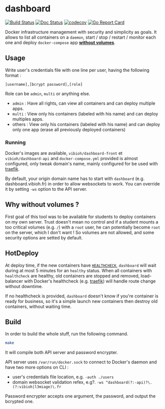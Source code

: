 # dashboard

[![Build Status](https://travis-ci.org/ViBiOh/dashboard.svg?branch=master)](https://travis-ci.org/ViBiOh/dashboard)
[![Doc Status](https://doc.esdoc.org/github.com/ViBiOh/dashboard/badge.svg)](https://doc.esdoc.org/github.com/ViBiOh/dashboard)
[![codecov](https://codecov.io/gh/ViBiOh/dashboard/branch/master/graph/badge.svg)](https://codecov.io/gh/ViBiOh/dashboard)
[![Go Report Card](https://goreportcard.com/badge/github.com/ViBiOh/dashboard)](https://goreportcard.com/report/github.com/ViBiOh/dashboard)

Docker infrastructure management with security and simplicity as goals. It allows to list all containers on a `daemon`, start / stop / restart / monitor each one and deploy `docker-compose` app [**without volumes**](#why-without-volumes-).

## Usage

Write user's credentials file with one line per user, having the following format :

```
[username],[bcrypt password],[role]
```

Role can be `admin`, `multi` or anything else.

* `admin` : Have all rights, can view all containers and can deploy multiple apps.
* `multi` : View only his containers (labeled with his name) and can deploy multiples apps.
* others : View only his containers (labeled with his name) and can deploy only one app (erase all previously deployed containers)

### Running

Docker's images are available, `vibioh/dashboard-front` et `vibioh/dashboard-api` and `docker-compose.yml` provided is almost configured, only tweak domain's name, mainly configured for be used with [traefik](https://traefik.io).

By default, your origin domain name has to start with `dashboard` (e.g. dashboard.vibioh.fr) in order to allow websockets to work. You can override it by setting `-ws` option to the API server.

## Why without volumes ?

First goal of this tool was to be available for students to deploy containers on my own server. Trust doesn't mean no control and if a student mounts a too critical volumes (e.g. `/`) with a `root` user, he can potentially become `root` on the server, which I don't want ! So volumes are not allowed, and some security options are setted by default.

## HotDeploy

At deploy time, if the new containers have [`HEALTHCHECK`](https://docs.docker.com/engine/reference/builder/#healthcheck), `dashboard` will wait during at most 5 minutes for an `healthy` status. When all containers with `healthcheck` are healthy, old containers are stopped and removed, load-balancer with Docker's healthcheck (e.g. [traefik](https://traefik.io)) will handle route change without downtime.

If no healthcheck is provided, `dashboard` doesn't know if you're container is ready for business, so it's a simple launch new containers then destroy old containers, without waiting time.

## Build

In order to build the whole stuff, run the following command.

```sh
make
```

It will compile both API server and password encrypter.

API server uses `/var/run/docker.sock` to connect to Docker's daemon and have two more options on CLI :
* user's credentials file location, e.g. `-auth ./users`
* domain websocket validation refex, e.g?. `-ws ^dashboard(?:-api)?\.(?:vibioh|l3miage)\.fr`

Password encrypter accepts one argument, the password, and output the bcrypted one.
